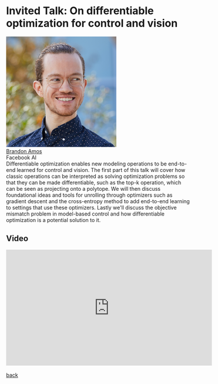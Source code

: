 <link rel="stylesheet" type="text/css" href="css/bootstrap.min.css">
<link rel="stylesheet" type="text/css" href="css/main.css?1" media="screen,projection">

# Invited Talk: On differentiable optimization for control and vision

<div class="row">
  <div class="col-sm-3 col-sx-3">
    <a href="http://bamos.github.io/" target="_blank">
      <img class="people-pic" src="assets/bamos.png">
    </a>
    <div class="people-name text-center">
      <a href="http://bamos.github.io/" target="_blank">Brandon Amos</a><br>
      Facebook AI
    </div>
  </div>
    
  <div class="col-sm-9 col-sx-6">
    Differentiable optimization enables new modeling operations to be end-to-end learned for control and vision. The first part of this talk will cover how classic operations can be interpreted as solving optimization problems so that they can be made differentiable, such as the top-k operation, which can be seen as projecting onto a polytope. We will then discuss foundational ideas and tools for unrolling through optimizers such as gradient descent and the cross-entropy method to add end-to-end learning to settings that use these optimizers. Lastly we'll discuss the objective mismatch problem in model-based control and how differentiable optimization is a potential solution to it.
  </div>
</div>
<p/>

## Video

<iframe src="https://www.youtube.com/embed/9oDXnvaT-a0" 
    width="560" 
    height="315"
    frameborder="0" 
    allowfullscreen>
</iframe>
<p/>

[back](https://anucvml.github.io/ddn-cvprw2020/#program)
